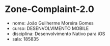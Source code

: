 # Zone-Complaint-2.0

- nome: João Guilherme Moreira Gomes
- curso: DESENVOLVIMENTO MOBILE 
- disciplina: Desenvolvimento Nativo para iOS
- sala: 185835
